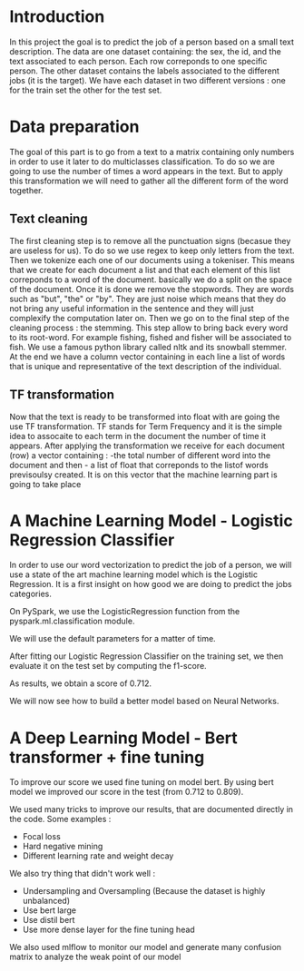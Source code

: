 # Introduction
In this project the goal is to predict the job of a person based on a small text description. 
The data are one dataset containing: the sex, the id, and the text associated to each person. Each row correponds to one specific person.
The other dataset contains the labels associated to the different jobs (it is the target). 
We have each dataset in two different versions : one for the train set the other for the test set.

# Data preparation

The goal of this part is to go from a text to a matrix containing only numbers in order to use it later to do multiclasses classification. To do so we are going to use the number of
times a word appears in the text. But to apply this transformation we will need to gather all the different form of the word together. 


## Text cleaning
The first cleaning step is to remove all the punctuation signs (becasue they are useless for us). To do so we use regex to keep only letters from the text.
Then we tokenize each one of our documents using a tokeniser. This means that we create for each document a list and that each element of this list correponds to a word of the document.
basically we do a split on the space of the document.
Once it is done we remove the stopwords. They are words such as "but", "the" or "by". 
They are just noise which means that they do not bring any useful information in the sentence and they will just complexify the computation later on.
Then we go on to the final step of the cleaning process : the stemming. This step allow to bring back every word to its root-word. For example fishing, fished and fisher will be associated
to fish. We use a famous python library called nltk and its snowball stemmer. 
At the end we have a column vector containing in each line a list of words that is unique and representative of the text description of the individual.


## TF transformation
Now that the text is ready to be transformed into float with are going the use TF transformation. TF stands for Term Frequency and it is the simple idea to assocaite to each term in the 
document the number of time it appears. 
After applying the transformation we receive for each document (row) a vector containing :
	-the total number of different word into the document and then 
	- a list of float that correponds to the listof words previsoulsy created.
It is on this vector that the machine learning part is going to take place

# A Machine Learning Model - Logistic Regression Classifier

In order to use our word vectorization to predict the job of a person, we will use a state of the art machine learning model which is the Logistic Regression.
It is a first insight on how good we are doing to predict the jobs categories.

On PySpark, we use the LogisticRegression function from the pyspark.ml.classification module.

We will use the default parameters for a matter of time.

After fitting our Logistic Regression Classifier on the training set, we then evaluate it on the test set by computing the f1-score. 

As results, we obtain a score of 0.712. 

We will now see how to build a better model based on Neural Networks.

# A Deep Learning Model - Bert transformer + fine tuning

To improve our score we used fine tuning on model bert.
By using bert model we improved our score in the test (from 0.712 to 0.809).

We used many tricks to improve our results, that are documented directly in the code.
Some examples :
* Focal loss
* Hard negative mining
* Different learning rate and weight decay

We also try thing that didn't work well : 
* Undersampling and Oversampling (Because the dataset is highly unbalanced)
* Use bert large
* Use distil bert
* Use more dense layer for the fine tuning head

We also used mlflow to monitor our model and generate many confusion matrix to analyze the weak point of our model